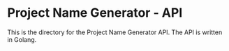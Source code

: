 # Project Name Generator - API

This is the directory for the Project Name Generator API.
The API is written in Golang.

